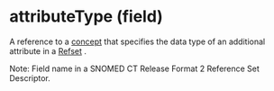 # attributeType (field)

A reference to a [concept](https://confluence.ihtsdotools.org/display/DOCGLOSS/concept) that specifies the data type of an additional attribute in a [Refset](https://confluence.ihtsdotools.org/display/DOCGLOSS/Refset) .

Note: Field name in a SNOMED CT Release Format 2 Reference Set Descriptor.
